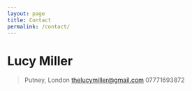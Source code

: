 ```yaml
---
layout: page
title: Contact
permalink: /contact/
---
```


# Lucy Miller
> Putney, London
> thelucymiller@gmail.com
> 07771693872


